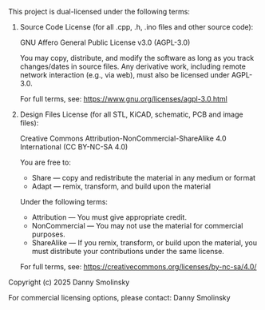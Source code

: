 This project is dual-licensed under the following terms:

1. Source Code License (for all .cpp, .h, .ino files and other source code):

   GNU Affero General Public License v3.0 (AGPL-3.0)

   You may copy, distribute, and modify the software as long as you track changes/dates in source files. 
   Any derivative work, including remote network interaction (e.g., via web), must also be licensed under AGPL-3.0.

   For full terms, see: https://www.gnu.org/licenses/agpl-3.0.html

2. Design Files License (for all STL, KiCAD, schematic, PCB and image files):

   Creative Commons Attribution-NonCommercial-ShareAlike 4.0 International (CC BY-NC-SA 4.0)

   You are free to:
   - Share — copy and redistribute the material in any medium or format
   - Adapt — remix, transform, and build upon the material

   Under the following terms:
   - Attribution — You must give appropriate credit.
   - NonCommercial — You may not use the material for commercial purposes.
   - ShareAlike — If you remix, transform, or build upon the material, you must distribute your contributions under the same license.

   For full terms, see: https://creativecommons.org/licenses/by-nc-sa/4.0/

Copyright (c) 2025 Danny Smolinsky

For commercial licensing options, please contact: Danny Smolinsky